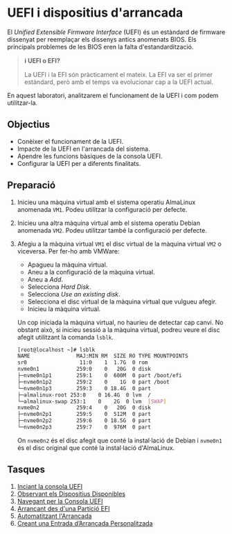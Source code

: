 # UEFI i dispositius d'arrancada

El *Unified Extensible Firmware Interface* (UEFI) és un estàndard de firmware dissenyat per reemplaçar els dissenys antics anomenats BIOS. Els principals problemes de les BIOS eren la falta d'estandardització.

> **ℹ️ UEFI o EFI?**
>
> La UEFI i la EFI són pràcticament el mateix. La EFI va ser el primer estàndard, però amb el temps va evolucionar cap a la UEFI actual.

En aquest laboratori, analitzarem el funcionament de la UEFI i com podem utilitzar-la.

## Objectius

- Conèixer el funcionament de la UEFI.
- Impacte de la UEFI en l'arrancada del sistema.
- Apendre les funcions bàsiques de la consola UEFI.
- Configurar la UEFI per a diferents finalitats.

## Preparació

1. Inicieu una màquina virtual amb el sistema operatiu AlmaLinux anomenada `VM1`. Podeu utilitzar la configuració per defecte.

2. Inicieu una altra màquina virtual amb el sistema operatiu Debian anomenada `VM2`. Podeu utilitzar també la configuració per defecte.

3. Afegiu a la màquina virtual `VM1` el disc virtual de la màquina virtual `VM2` o viceversa. Per fer-ho amb VMWare:

   - Apagueu la màquina virtual.
   - Aneu a la configuració de la màquina virtual.
   - Aneu a *Add*.
   - Selecciona *Hard Disk*.
   - Selecciona *Use an existing disk*.
   - Selecciona el disc virtual de la màquina virtual que vulgueu afegir.
   - Inicieu la màquina virtual.

    Un cop iniciada la màquina virtual, no hauríeu de detectar cap canvi. No obstant això, si inicieu sessió a la màquina virtual, podreu veure el disc afegit utilitzant la comanda `lsblk`.

    ```bash
    [root@localhost ~]# lsblk
    NAME               MAJ:MIN RM  SIZE RO TYPE MOUNTPOINTS
    sr0                 11:0    1  1.7G  0 rom
    nvme0n1            259:0    0   20G  0 disk
    ├─nvme0n1p1        259:1    0  600M  0 part /boot/efi
    ├─nvme0n1p2        259:2    0    1G  0 part /boot
    └─nvme0n1p3        259:3    0 18.4G  0 part
    ├─almalinux-root 253:0    0 16.4G  0 lvm  /
    └─almalinux-swap 253:1    0    2G  0 lvm  [SWAP]
    nvme0n2            259:4    0   20G  0 disk
    ├─nvme0n2p1        259:5    0  512M  0 part
    ├─nvme0n2p2        259:6    0 18.5G  0 part
    └─nvme0n2p3        259:7    0  976M  0 part
    ```

    On `nvme0n2` és el disc afegit que conté la instal·lació de Debian i `nvme0n1` és el disc original que conté la instal·lació d'AlmaLinux.

## Tasques

1. [Inciant la consola UEFI](./uefi/inciant.md)
2. [Observant els Dispositius Disponibles](./uefi/observant.md)
3. [Navegant per la Consola UEFI](./uefi/navegant.md)
4. [Arrancant des d'una Partició EFI](./uefi/arrancant.md)
5. [Automatitzant l'Arrancada](./uefi/automatitzant.md)
6. [Creant una Entrada d’Arrancada Personalitzada](./uefi/entrada_personalitzada.md)
